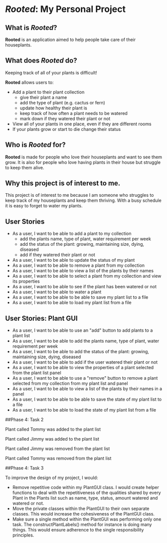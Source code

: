 # *Rooted*: My Personal Project

## What is *Rooted*?
**Rooted** is an application aimed to help people take care
of their houseplants.

## What does *Rooted* do?

Keeping track of all of your plants is difficult!

**Rooted** allows users to:
- Add a plant to their plant collection
  - give their plant a name
  - add the type of plant (e.g. cactus or fern)
  - update how healthy their plant is
  - keep track of how often a plant needs to be watered
  - mark down if they watered their plant or not
- View all of your plants in one place, even if they are different rooms
- If your plants grow or start to die change their status


## Who is *Rooted* for?
**Rooted** is made for people who love their houseplants
and want to see them grow. It is also for people who
love having plants in their house but struggle to keep them alive.

## Why this project is of interest to me.
This project is of interest to me because I am someone who
struggles to keep track of my houseplants and keep them thriving.
With a busy schedule it is easy to forget to water my plants. 

## User Stories

- As a user, I want to be able to add a plant to my collection
  - add the plants name, type of plant, water requirement per week
  - add the status of the plant: growing, maintaining size, dying, diseased
  - add if they watered their plant or not
- As a user, I want to be able to update the status of my plant
- As a user, I want to be able to remove a plant from my collection
- As a user, I want to be able to view a list of the plants by their names
- As a user, I want to be able to select a plant from my collection and view its properties
- As a user, I want to be able to see if the plant has been watered or not
- As a user, I want to be able to water a plant
- As a user, I want to be able to be able to save my plant list to a file
- As a user, I want to be able to load my plant list from a file

## User Stories: Plant GUI
- As a user, I want to be able to use an "add" button to add plants to a plant list 
- As a user, I want to be able to add the plants name, type of plant, water requirement per week
- As a user, I want to be able to add the status of the plant: growing, maintaining size, dying, diseased
- As a user, I want to be able to add if the user watered their plant or not
- As a user, I want to be able to view the properties of a plant selected from the plant list panel
- As a user, I want to be able to use a "remove" button to remove a plant selected from my collection 
  from my plant list and panel
- As a user, I want to be able to view a list of the plants by their names in a panel
- As a user, I want to be able to be able to save the state of my plant list to a file
- As a user, I want to be able to load the state of my plant list from a file

##Phase 4: Task 2

Plant called Tommy was added to the plant list

Plant called Jimmy was added to the plant list

Plant called Jimmy was removed from the plant list

Plant called Tommy was removed from the plant list

##Phase 4: Task 3

To improve the design of my project, I would:

- Remove repetitive code within my PlantGUI class. I would create helper functions to deal with the repetitiveness of 
  the qualities shared by every Plant in the Plants list such as name, type, status, amount watered and watered or not.
- Move the private classes within the PlantGUI to their own separate classes. This would increase the cohesiveness of 
  the PlantGUI class.
- Make sure a single method within the PlantGUI was performing only one task. The constructPlantLabels() method for 
  instance is doing many things. This would ensure adherence to the single responsibility principles.